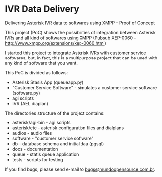 # IVR Data Delivery

Delivering Asterisk IVR data to softwares using XMPP - Proof of Concept

This project (PoC) shows the possibilities of integration between Asterisk IVRs and all kind of softwares using XMPP (Pubsub XEP-0060 - http://www.xmpp.org/extensions/xep-0060.html)

I started this project to integrate Asterisk IVRs with customer service softwares, but, in fact, this is a multipurpose project that can be used with any kind of software that you want.

This PoC is divided as follows:

* Asterisk Stasis App (queueapp.py)
* "Customer Service Software" - simulates a customer service software (software.py)
* agi scripts 
* IVR (AEL diaplan)

The directories structure of the project contains:

* asterisk/agi-bin - agi scripts
* asterisk/etc - asterisk configuration files and dialplans
* audios - audio files
* software - "customer service software"
* db - database schema and initial daa (pgsql)
* docs - documentation
* queue - statis queue application
* tests - scripts for testing

If you find bugs, please send e-mail to bugs@mundoopensource.com.br.
